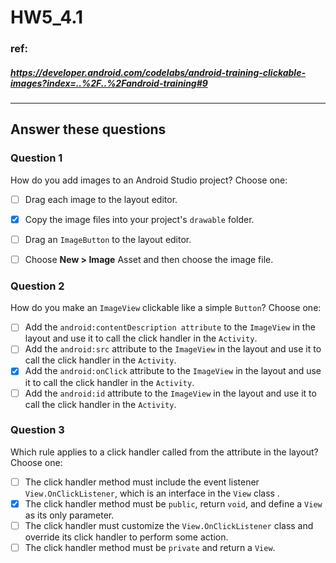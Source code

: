 # HW5_4.1

### ref:
##### https://developer.android.com/codelabs/android-training-clickable-images?index=..%2F..%2Fandroid-training#9
------

## Answer these questions
### Question 1
How do you add images to an Android Studio project? Choose one:
- [ ] Drag each image to the layout editor.
- [X] Copy the image files into your project's `drawable` folder.
- [ ] Drag an `ImageButton` to the layout editor.
- [ ] Choose **New > Image** Asset and then choose the image file.


### Question 2
How do you make an `ImageView` clickable like a simple `Button`? Choose one:
- [ ] Add the `android:contentDescription attribute` to the `ImageView` in the layout and use it to call the click handler in the `Activity`.
- [ ] Add the `android:src` attribute to the `ImageView` in the layout and use it to call the click handler in the `Activity`.
- [X] Add the `android:onClick` attribute to the `ImageView` in the layout and use it to call the click handler in the `Activity`.
- [ ] Add the `android:id` attribute to the `ImageView` in the layout and use it to call the click handler in the `Activity`.

### Question 3
Which rule applies to a click handler called from the attribute in the layout? Choose one:
- [ ] The click handler method must include the event listener `View.OnClickListener`, which is an interface in the `View` class .
- [X] The click handler method must be `public`, return `void`, and define a `View` as its only parameter.
- [ ] The click handler must customize the `View.OnClickListener` class and override its click handler to perform some action.
- [ ] The click handler method must be `private` and return a `View`.